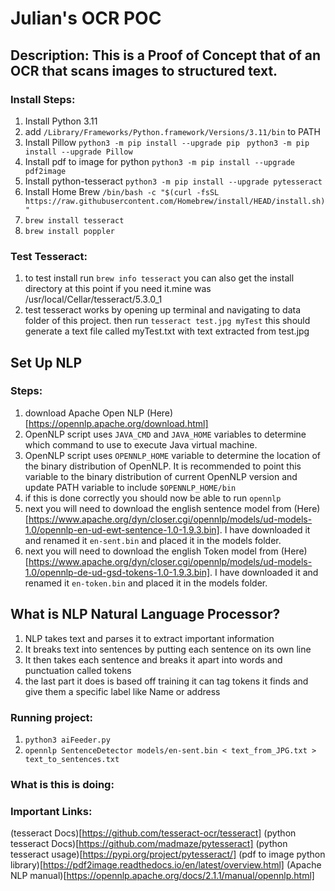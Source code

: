 # Julian's OCR POC
## Description: This is a Proof of Concept that of an OCR that scans images to structured text.
### Install Steps:
1. Install Python 3.11
2. add ``` /Library/Frameworks/Python.framework/Versions/3.11/bin ``` to PATH
3. Install Pillow ``` python3 -m pip install --upgrade pip ``` ``` python3 -m pip install --upgrade Pillow```
4. Install pdf to image for python ``` python3 -m pip install --upgrade pdf2image ```
5. Install python-tesseract ``` python3 -m pip install --upgrade pytesseract ```
6. Install Home Brew ``` /bin/bash -c "$(curl -fsSL https://raw.githubusercontent.com/Homebrew/install/HEAD/install.sh)" ```
7. ``` brew install tesseract ```
8. ``` brew install poppler ```
### Test Tesseract:
1. to test install run ``` brew info tesseract ``` you can also get the install directory at this point if you need it.mine was /usr/local/Cellar/tesseract/5.3.0_1
2. test tesseract works by opening up terminal and navigating to data folder of this project. then run ``` tesseract test.jpg myTest ``` this should generate a text file called myTest.txt with text extracted from test.jpg

## Set Up NLP 
### Steps: 
1. download Apache Open NLP (Here)[https://opennlp.apache.org/download.html]
2. OpenNLP script uses ```JAVA_CMD``` and ```JAVA_HOME``` variables to determine which command to use to execute Java virtual machine.
3. OpenNLP script uses ```OPENNLP_HOME``` variable to determine the location of the binary distribution of OpenNLP. It is recommended to point this variable to the binary distribution of current OpenNLP version and update PATH variable to include ```$OPENNLP_HOME/bin```
4. if this is done correctly you should now be able to run ```opennlp```
5. next you will need to download the english sentence model from (Here)[https://www.apache.org/dyn/closer.cgi/opennlp/models/ud-models-1.0/opennlp-en-ud-ewt-sentence-1.0-1.9.3.bin]. I have downloaded it and renamed it ```en-sent.bin``` and placed it in the models folder. 
6. next you will need to download the english Token model from (Here)[https://www.apache.org/dyn/closer.cgi/opennlp/models/ud-models-1.0/opennlp-de-ud-gsd-tokens-1.0-1.9.3.bin]. I have downloaded it and renamed it ```en-token.bin``` and placed it in the models folder. 

## What is NLP Natural Language Processor?
1. NLP takes text and parses it to extract important information 
2. It breaks text into sentences by putting each sentence on its own line 
3. It then takes each sentence and breaks it apart into words and punctuation called tokens
4. the last part it does is based off training it can tag tokens it finds and give them a specific label like Name or address 

### Running project:
1. ```python3 aiFeeder.py```
2. ```opennlp SentenceDetector models/en-sent.bin < text_from_JPG.txt > text_to_sentences.txt```
### What is this is doing:

### Important Links:
(tesseract Docs)[https://github.com/tesseract-ocr/tesseract]
(python tesseract Docs)[https://github.com/madmaze/pytesseract]
(python tesseract usage)[https://pypi.org/project/pytesseract/]
(pdf to image python library)[https://pdf2image.readthedocs.io/en/latest/overview.html]
(Apache NLP manual)[https://opennlp.apache.org/docs/2.1.1/manual/opennlp.html]

